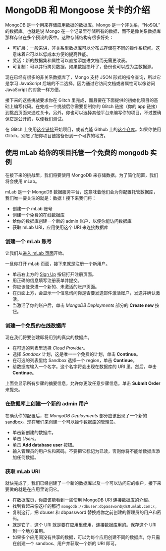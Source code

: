 # MongoDB 和 Mongoose 关卡的介绍

MongoDB 是一个用来存储应用数据的数据库。Mongo 是一个非关系，“NoSQL” 的数据库。也就是说 Mongo 在一个记录里存储所有的数据，而不是像关系数据库那样存储在多个预设的表中。这种存储结构有很多好处：

- 可扩展：一般来讲，非关系型数据库可以分布式存储在不同的操作系统间。这意味着它可以以低成本方便的提高性能。
- 灵活：新的数据集和属性可以直接添加进文档而无需更改表。
- 可复制：可以并行拷贝数据，如果数据损坏了，备份也可以成为主数据源。

现在已经有很多的非关系数据库了，Mongo 支持 JSON 形式的指令查询，所以它是学习 JavaScript 后端的不二选择。因为通过它访问文档或者属性可以像访问 JavaScript 的对象一样方便。

接下来的这些挑战要求你在 Glitch 里完成，而且要在下面提供的初始化项目的基础上编写代码。在完成一个挑战后你需要复制你的 Glitch 链接（你的 app 链接）到挑战页面来通过关卡。另外，你也可以选择其他平台来编写你的项目，不过要确保它是公开的，以便我们测试。

在 Glitch 上使用[这个链接](https://glitch.com/#!/import/github/freeCodeCamp/boilerplate-mongomongoose/)开始项目，或者克隆 Github 上的[这个仓库](https://github.com/freeCodeCamp/boilerplate-mongomongoose/)。如果你使用 Glitch，别忘了把你项目链接备份到一个可靠的地方。

## 使用 mLab 给你的项目托管一个免费的 mongodb 实例

在接下来的挑战里，我们将要使用 MongoDB 来存储数据。为了简化配置，我们将会使用 mLab。

mLab 是一个 MongoDB 数据服务平台，这意味着他们会为你配置托管数据库，我们唯一要关注的就是：数据！接下来我们将：

- 创建一个 mLab 账号
- 创建一个免费的在线数据库
- 给你的数据库创建一个新的 admin 账户，以便你能访问数据库
- 获取 mLab URI，应用使用这个 URI 来连接数据库

### 创建一个 mLab 账号

让我们从[进入 mLab 页面](https://mlab.com/)开始。

一旦你打开 mLab 页面，接下来就是注册一个新用户。

- 单击右上方的 [Sign Up](https://mlab.com/signup/) 按钮打开注册页面。
- 用正确的信息填写注册表单并提交。
- 你应该登录进一个新的、未激活的账户页面。
- 在页面上方，会显示一个信息询问你是否要发送邮件激活账户，发送并确认激活。
- 当激活了你的账户后，单击 *MongoDB Deployments* 部分的 **Create new** 按钮。

### 创建一个免费的在线数据库

现在我们将要创建即将用到的真实的数据库。

- 在可选的列表里选择 *Cloud Provider*。
- 选择 *Sandbox* 计划，这是唯一一个免费的计划，单击 **Continue**。
- 在可选的列表里给 Sandbox 选择一个 region，单击 **Continue**。
- 给数据库输入一个名字。这个名字将会出现在数据库的 URI 里。然后，单击 **Continue**。

上面会显示所有步骤的摘要信息，允许你更改任意步骤信息。单击 **Submit Order** 来提交。

### 在数据库上创建一个新的 admin 用户

在确认你的配置后，在 *MongoDB Deployments* 部分应该出现了一个新的 sandbox。现在我们来创建一个可以操作数据库的管理员。

- 单击新创建的数据库。
- 单击 *Users*。
- 单击 **Add database user** 按钮。
- 输入管理员的用户名和密码。不要把它标记为已读，否则你将不能给数据库添加任何数据。

### 获取 mLab URI

就快完成了，我们已经创建了一个新的数据库以及一个可以访问它的帐户，接下来要做的就是在应用里访问它。

- 在数据库页，你应该能看到一些使用 MongoDB URI 连接数据库的介绍。
- 找到看起来像这样的那行 `mongodb://dbuser:dbpassword@ds0.mlab.com:/`。
- 复制这行，把 dbuser 和 dbpassword 替换成你之前创建的管理员的用户和密码。
- 就是它了，这个 URI 就是要在应用里使用，连接数据库用的。保存这个 URI 到一个地方备用。
- 如果多个应用间没有共享的数据，可以为每个应用创建不同的数据库，你只需在创建一个 sandbox、用户并获取一个新的 URI 即可。
